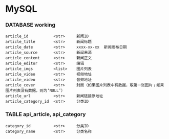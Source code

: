 # MySQL
### DATABASE working
    article_id           <str>     新闻ID
    article_title        <str>     新闻标题
    article_date         <str>     xxxx-xx-xx  新闻发布日期
    article_source       <str>     新闻来源
    article_content      <str>     新闻正文
    article_editor       <str>     编辑
    article_imgs         <list>    图片列表
    article_video        <str>     视频地址
    article_video        <str>     音频地址
    article_cover        <str>     封面（如果图片列表中有数据，取第一张图片；如果图片列表没有数据，则为‘NULL’）
    article_url          <str>     新闻链接原地址
    article_category_id  <str>     分类ID
### TABLE api_article, api_category
    category_id          <str>     分类ID
    category_name        <str>     分类名称
